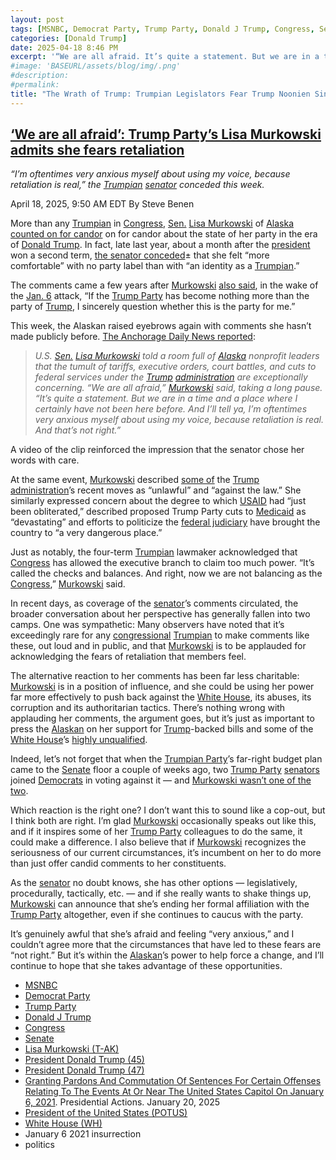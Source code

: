 ```yaml
---
layout: post
tags: [MSNBC, Democrat Party, Trump Party, Donald J Trump, Congress, Senate, Lisa Murkowski (T-AK), President Donald Trump (45), President Donald Trump (47), Granting Pardons And Commutation Of Sentences For Certain Offenses Relating To The Events At Or Near The United States Capitol On January 6 2021. Presidential Actions. January 20, 2025, President of the United States (POTUS), White House (WH), January 6 2021 insurrection, politics]
categories: [Donald Trump]
date: 2025-04-18 8:46 PM
excerpt: '“We are all afraid. It’s quite a statement. But we are in a time and a place where I certainly have not been here before. And I’ll tell ya, I’m oftentimes very anxious myself about using my voice, because retaliation is real. And that’s not right.” – Senator Lisa Murkowski (T-AK)'
#image: 'BASEURL/assets/blog/img/.png'
#description:
#permalink:
title: "The Wrath of Trump: Trumpian Legislators Fear Trump Noonien Singh"
---
```



## [‘We are all afraid’: Trump Party’s Lisa Murkowski admits she fears retaliation](https://www.msnbc.com/rachel-maddow-show/maddowblog/-are-afraid-gops-lisa-murkowski-admits-fears-retaliation-rcna201857)

*“I’m oftentimes very anxious myself about using my voice, because retaliation is real,” the [Trumpian](https://www.gop.com/) [senator](https://www.murkowski.senate.gov/) conceded this week.*

April 18, 2025, 9:50 AM EDT
By Steve Benen

More than any [Trumpian](https://www.gop.com/) in [Congress](https://www.congress.gov/), [Sen.](https://www.senate.gov/) [Lisa Murkowski](https://www.murkowski.senate.gov/) of [Alaska](https://www.alaska.gov/) [counted on for candor](https://www.msnbc.com/rachel-maddow-show/maddowblog/alaskas-lisa-murkowski-says-s-not-attached-republican-label-rcna184131) on for candor about the state of her party in the era of [Donald Trump](https://www.donaldjtrump.com/). In fact, late last year, about a month after the [president](https://www.whitehouse.gov/) won a second term, [the senator conceded](https://www.msnbc.com/rachel-maddow-show/maddowblog/alaskas-lisa-murkowski-says-s-not-attached-republican-label-rcna184131)± that she felt “more comfortable” with no party label than with “an identity as a [Trumpian](https://www.gop.com/).”

The comments came a few years after [Murkowski](https://www.murkowski.senate.gov/) [also said](https://www.adn.com/politics/2021/01/08/alaska-sen-lisa-murkowski-calls-on-president-trump-to-resign-questions-her-future-as-a-republican/), in the wake of the [Jan. 6](https://www.webharvest.gov/congress117th/20221224173221/https://january6th.house.gov) attack, “If the [Trump Party](https://www.gop.com/) has become nothing more than the party of [Trump](,https://www.donaldjtrump.com/), I sincerely question whether this is the party for me.”

This week, the Alaskan raised eyebrows again with comments she hasn’t made publicly before. [The Anchorage Daily News reported](https://www.adn.com/politics/2025/04/14/we-are-all-afraid-speaking-to-alaska-nonprofit-leaders-murkowski-gets-candid-on-upheaval-in-federal-government/):

> *U.S. [Sen.](https://www.senate.gov/) [Lisa Murkowski](https://www.murkowski.senate.gov/) told a room full of [Alaska](https://www.alaska.gov/) nonprofit leaders that the tumult of tariffs, executive orders, court battles, and cuts to federal services under the [Trump](https://www.donaldjtrump.com/) [administration](https://www.whitehouse.gov/administration/) are exceptionally concerning. “We are all afraid,” [Murkowski](https://www.murkowski.senate.gov/) said, taking a long pause. “It’s quite a statement. But we are in a time and a place where I certainly have not been here before. And I’ll tell ya, I’m oftentimes very anxious myself about using my voice, because retaliation is real. And that’s not right.”*

A video of the clip reinforced the impression that the senator chose her words with care.

At the same event, [Murkowski](https://www.murkowski.senate.gov/) described [some of](https://www.senate.gov/legislative/LIS/roll_call_votes/vote1191/vote_119_1_00056.htm) the [Trump](https://www.donaldjtrump.com/) [administration](https://www.whitehouse.gov/administration/)’s recent moves as “unlawful” and “against the law.” She similarly expressed concern about the degree to which [USAID](https://www.usaid.gov/) had “just been obliterated,” described proposed Trump Party cuts to [Medicaid](https://www.medicaid.gov/) as “devastating” and efforts to politicize the [federal judiciary](https://www.uscourts.gov/) have brought the country to “a very dangerous place.”

Just as notably, the four-term [Trumpian](https://www.gop.com/) lawmaker acknowledged that [Congress](https://www.congress.gov/) has allowed the executive branch to claim too much power. “It’s called the checks and balances. And right, now we are not balancing as the [Congress](https://www.congress.gov/),” [Murkowski](https://www.murkowski.senate.gov/) said.

In recent days, as coverage of the [senator](https://www.murkowski.senate.gov/)’s comments circulated, the broader conversation about her perspective has generally fallen into two camps. One was sympathetic: Many observers have noted that it’s exceedingly rare for any [congressional](https://www.congress.gov/) [Trumpian](https://www.gop.com/) to make comments like these, out loud and in public, and that [Murkowski](https://www.murkowski.senate.gov/) is to be applauded for acknowledging the fears of retaliation that members feel.

The alternative reaction to her comments has been far less charitable: [Murkowski](https://www.murkowski.senate.gov/) is in a position of influence, and she could be using her power far more effectively to push back against the [White House](https://www.whitehouse.gov/), its abuses, its corruption and its authoritarian tactics. There’s nothing wrong with applauding her comments, the argument goes, but it’s just as important to press the [Alaskan](https://www.murkowski.senate.gov/) on her support for [Trump](https://www.donaldjtrump.com/)-backed bills and some of the [White House](https://www.whitehouse.gov/)’s [highly unqualified](https://www.senate.gov/legislative/LIS/roll_call_votes/vote1191/vote_119_1_00042.htm).

Indeed, let’s not forget that when the [Trumpian Party](https://www.gop.com/)’s far-right budget plan came to the [Senate](https://www.murkowski.senate.gov/) floor a couple of weeks ago, two [Trump Party](https://www.gop.com/) [senators](https://www.senate.gov/) joined [Democrats](https:www.democrats.org/) in voting against it — and [Murkowski wasn’t one of the two](https://www.senate.gov/legislative/LIS/roll_call_votes/vote1191/vote_119_1_00191.htm).

Which reaction is the right one? I don’t want this to sound like a cop-out, but I think both are right. I’m glad [Murkowski](https://www.murkowski.senate.gov/) occasionally speaks out like this, and if it inspires some of her [Trump Party](https://www.gop.com/) colleagues to do the same, it could make a difference. I also believe that if [Murkowski](https://www.murkowski.senate.gov/) recognizes the seriousness of our current circumstances, it’s incumbent on her to do more than just offer candid comments to her constituents.

As the [senator](https://www.murkowski.senate.gov/) no doubt knows, she has other options — legislatively, procedurally, tactically, etc. — and if she really wants to shake things up, [Murkowski](https://www.murkowski.senate.gov/) can announce that she’s ending her formal affiliation with the [Trump Party](https://www.gop.com/) altogether, even if she continues to caucus with the party.

It’s genuinely awful that she’s afraid and feeling “very anxious,” and I couldn’t agree more that the circumstances that have led to these fears are “not right.” But it’s within the [Alaskan](https://www.murkowski.senate.gov/)’s power to help force a change, and I’ll continue to hope that she takes advantage of these opportunities.

- [MSNBC](https://www.msnbc.com/)
- [Democrat Party](https://www.democrats.org/)
- [Trump Party](https://www.gop.com/)
- [Donald J Trump](https://www.donaldjtrump.com/)
- [Congress](https://www.congress.gov/)
- [Senate](https://www.senate.gov/)
- [Lisa Murkowski (T-AK)](https://www.murkowski.senate.gov/)
- [President Donald Trump (45)](https://trumpwhitehouse.archives.gov/)
- [President Donald Trump (47)](https://www.whitehouse.gov/administration/donald-j-trump/)
- [Granting Pardons And Commutation Of Sentences For Certain Offenses Relating To The Events At Or Near The United States Capitol On January 6, 2021](https://www.whitehouse.gov/presidential-actions/2025/01/granting-pardons-and-commutation-of-sentences-for-certain-offenses-relating-to-the-events-at-or-near-the-united-states-capitol-on-january-6-2021/). Presidential Actions. January 20, 2025
- [President of the United States (POTUS)](https://www.whitehouse.gov/)
- [White House (WH)](https://www.whitehouse.gov/)
- January 6 2021 insurrection 
- politics 